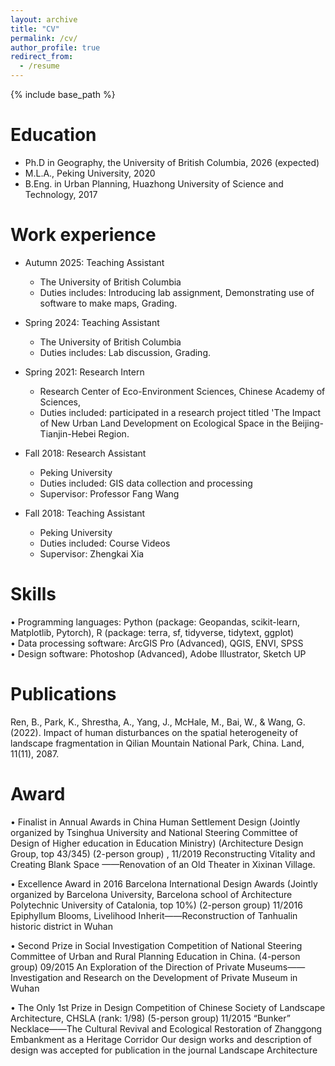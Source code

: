 ```yaml
---
layout: archive
title: "CV"
permalink: /cv/
author_profile: true
redirect_from:
  - /resume
---
```


{% include base_path %}

Education
======
* Ph.D in Geography, the University of British Columbia, 2026 (expected)
* M.L.A., Peking University, 2020
* B.Eng. in Urban Planning, Huazhong University of Science and Technology, 2017

Work experience
======
* Autumn 2025: Teaching Assistant
  * The University of British Columbia
  * Duties includes: Introducing lab assignment, Demonstrating use of software to make maps, Grading.

* Spring 2024: Teaching Assistant
  * The University of British Columbia
  * Duties includes: Lab discussion, Grading.

* Spring 2021: Research Intern
  * Research Center of Eco-Environment Sciences, Chinese Academy of Sciences, 
  *	Duties included: participated in a research project titled 'The Impact of New Urban Land Development on Ecological Space in the Beijing-Tianjin-Hebei Region.
  
* Fall 2018: Research Assistant
  * Peking University
  * Duties included: GIS data collection and processing
  * Supervisor: Professor Fang Wang 

* Fall 2018: Teaching Assistant
  * Peking University
  * Duties included: Course Videos
  * Supervisor: Zhengkai Xia
  
Skills
======
•	Programming languages:  Python (package: Geopandas, scikit-learn, Matplotlib, Pytorch), 
R (package: terra, sf, tidyverse, tidytext, ggplot)                                                                                                                                            
•	Data processing software: ArcGIS Pro (Advanced), QGIS, ENVI, SPSS                                                                                                                                
•	Design software: Photoshop (Advanced), Adobe Illustrator, Sketch UP

Publications
======
Ren, B., Park, K., Shrestha, A., Yang, J., McHale, M., Bai, W., & Wang, G. (2022). Impact of human disturbances on the spatial heterogeneity of landscape fragmentation in Qilian Mountain National Park, China. Land, 11(11), 2087.
  
Award
======
•	Finalist in Annual Awards in China Human Settlement Design (Jointly organized by Tsinghua University and National Steering Committee of Design of Higher education in Education Ministry) (Architecture Design Group, top 43/345)  (2-person group)   ,                                                                                                                    11/2019
Reconstructing Vitality and Creating Blank Space ——Renovation of an Old Theater in Xixinan Village.

•	Excellence Award in 2016 Barcelona International Design Awards (Jointly organized by Barcelona University, Barcelona school of Architecture Polytechnic University of Catalonia, top 10%) (2-person group)            11/2016
Epiphyllum Blooms, Livelihood Inherit——Reconstruction of Tanhualin historic district in Wuhan

•	Second Prize in Social Investigation Competition of National Steering Committee of Urban and Rural Planning Education in China. (4-person group)                                                                                                            09/2015
An Exploration of the Direction of Private Museums——Investigation and Research on the Development of Private Museum in Wuhan

•	The Only 1st Prize in Design Competition of Chinese Society of Landscape Architecture, CHSLA (rank: 1/98) (5-person group)                                                                                                                                             11/2015
“Bunker” Necklace——The Cultural Revival and Ecological Restoration of Zhanggong Embankment as a Heritage Corridor
Our design works and description of design was accepted for publication in the journal Landscape Architecture

  


